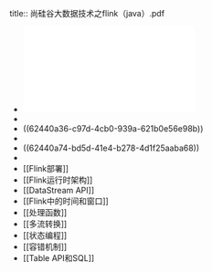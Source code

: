 title:: 尚硅谷大数据技术之flink（java）.pdf

- ![尚硅谷大数据技术之flink（java）.pdf](../assets/尚硅谷大数据技术之flink（java）_1648619528234_0.pdf)
-
- ((62440a36-c97d-4cb0-939a-621b0e56e98b))
-
- ((62440a74-bd5d-41e4-b278-4d1f25aaba68))
-
- [[Flink部署]]
- [[Flink运行时架构]]
- [[DataStream API]]
- [[Flink中的时间和窗口]]
- [[处理函数]]
- [[多流转换]]
- [[状态编程]]
- [[容错机制]]
- [[Table API和SQL]]
